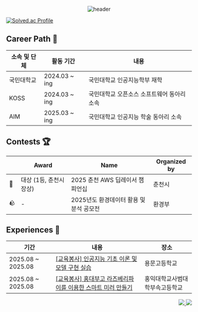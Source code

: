 <div align="center">

  ![header](https://capsule-render.vercel.app/api?type=venom&color=B3EDE2&height=200&section=header&text=Yeomin's%20Github&fontSize=60&fontColor=7C553C)
</div>


[![Solved.ac Profile](http://mazassumnida.wtf/api/v2/generate_badge?boj=yeomin100)](https://solved.ac/yeomin100/)



## Career Path 🐾 
|소속 및 단체|활동 기간|내용|
|---|---|---|
|국민대학교|2024.03 ~ ing|국민대학교 인공지능학부 재학|
|KOSS|2024.03 ~ ing|국민대학교 오픈소스 소프트웨어 동아리 소속|
|AIM|2025.03 ~ ing|국민대학교 인공지능 학술 동아리 소속|



## Contests 🏆 
|  | Award       | Name                                            | Organized by     |
|------------|----------------|-----------------------------------------------------|------------------------|
|🥇| 대상 (1등, 춘천시장상) | 2025 춘천 AWS 딥레이서 챔피언십 | 춘천시 |
|🪨| - | 2025년도 환경데이터 활용 및 분석 공모전 | 환경부 |



## Experiences 🎈
| 기간 | 내용 | 장소 |
| --- | --- | --- |
| 2025.08 ~ 2025.08 | [[교육봉사] 인공지능 기초 이론 및 모델 구현 실습](https://github.com/baekyeomin/2025-1-YongMoon-Voluntary) | 용문고등학교 |
| 2025.08 ~ 2025.08 | [[교육봉사] 홍대부고 라즈베리파이를 이용한 스마트 미러 만들기](https://github.com/baekyeomin/2025-1-HongikHigh-Voluntary) | 홍익대학교사범대학부속고등학교 |

<p align="right">
  <a href="https://baekyeomin.github.io">
    <img src="https://img.shields.io/badge/GITHUB%20BLOG-181717?style=for-the-badge&logo=github&logoColor=white"/>
  </a>
  <a href="https://www.instagram.com/yeomin_1oo/">
    <img src="https://img.shields.io/badge/Instagram-E4405F?style=for-the-badge&logo=Instagram&logoColor=white"/>
  </a>
</p>

<!--
**baekyeomin/baekyeomin** is a ✨ _special_ ✨ repository because its `README.md` (this file) appears on your GitHub profile.

Here are some ideas to get you started:

- 🔭 I’m currently working on ...
- 🌱 I’m currently learning ...
- 👯 I’m looking to collaborate on ...
- 🤔 I’m looking for help with ...
- 💬 Ask me about ...
- 📫 How to reach me: ...
- 😄 Pronouns: ...
- ⚡ Fun fact: ...
-->
